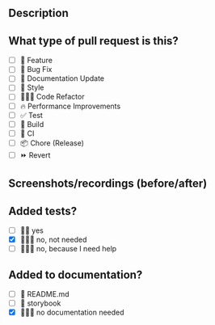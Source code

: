 ## Description

<!--
Describe the changes here
-->

## What type of pull request is this?

<!--
Please check all that is applicable (put an x between the square brackets)
-->

- [ ] 🍕 Feature
- [ ] 🐛 Bug Fix
- [ ] 📝 Documentation Update
- [ ] 🎨 Style
- [ ] 👨🏻‍💻 Code Refactor
- [ ] 🔥 Performance Improvements
- [ ] ✅ Test
- [ ] 🤖 Build
- [ ] 🔁 CI
- [ ] 📦 Chore (Release)
- [ ] ⏩ Revert

## Screenshots/recordings (before/after)

<!--
[optional] Only visual changes require screenshots
-->

## Added tests?

- [ ] 👍🏻 yes
- [x] 🙅🏻‍♂️ no, not needed
- [ ] 🙅🏻‍♂️ no, because I need help

## Added to documentation?

- [ ] 📜 README.md
- [ ] 📕 storybook
- [x] 🙅🏻‍♂️ no documentation needed
